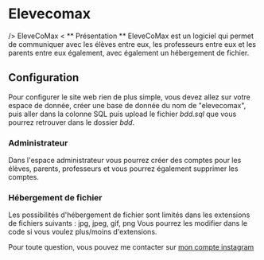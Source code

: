 # Elevecomax
/> EleveCoMax &lt;
** Présentation **
EleveCoMax est un logiciel qui permet de communiquer avec les élèves entre eux, les professeurs entre eux et les parents entre eux également, 
avec également un hébergement de fichier.

<h2> Configuration </h2>
Pour configurer le site web rien de plus simple, vous devez allez sur votre espace de donnée, créer une base de donnée du nom de "elevecomax", puis aller dans la
colonne SQL puis upload le fichier <i>bdd.sql</i> que vous pourrez retrouver dans le dossier <i>bdd</i>.

<h3> Administrateur </h3>
Dans l'espace administrateur vous pourrez créer des comptes pour les élèves, parents, professeurs et vous pourrez également supprimer les comptes.

<h3> Hébergement de fichier </h3>
Les possibilités d'hébergement de fichier sont limités dans les extensions de fichiers suivants :
jpg, jpeg, gif, png
Vous pourrez les modifier dans le code si vous voulez plus/moins d'extensions.

Pour toute question, vous pouvez me contacter sur <a href="https://www.instagram.com/iyed.dev/"> mon compte instagram </a>

